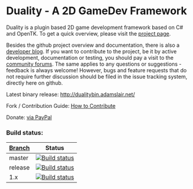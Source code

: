 Duality - A 2D GameDev Framework
=======

Duality is a plugin based 2D game development framework based on C# and OpenTK. To get a quick overview, please visit the [project page](http://duality.adamslair.net).

Besides the github project overview and documentation, there is also a [developer blog](http://blog.adamslair.net). If you want to contribute to the project, be it by active development, documentation or testing, you should pay a visit to the [community forums](http://forum.adamslair.net). The same applies to any questions or suggestions - feedback is always welcome! However, bugs and feature requests that do not require further discussion should be filed in the issue tracking system, directly here on github.

Latest binary release: http://dualitybin.adamslair.net/

Fork / Contribution Guide: [How to Contribute](https://github.com/AdamsLair/duality/wiki/How-to-Contribute)

Donate: [via PayPal](https://www.paypal.com/cgi-bin/webscr?cmd=_s-xclick&hosted_button_id=PL2U4Z8XNQENC)

### Build status: 
| [Branch](https://github.com/AdamsLair/duality/wiki/Branch-Descriptions)  | Status |
|---------|--------|
| master  | [![Build status](https://ci.appveyor.com/api/projects/status/github/AdamsLair/duality?branch=master&svg=true)](https://ci.appveyor.com/project/ilexp/duality/branch/master) |
| release | [![Build status](https://ci.appveyor.com/api/projects/status/github/AdamsLair/duality?branch=release&svg=true)](https://ci.appveyor.com/project/ilexp/duality/branch/release) |
| 1.x     | [![Build status](https://ci.appveyor.com/api/projects/status/github/AdamsLair/duality?branch=1.x&svg=true)](https://ci.appveyor.com/project/ilexp/duality/branch/1.x)    |
